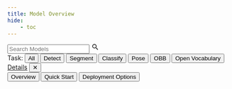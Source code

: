 ```yaml
---
title: Model Overview
hide:
    - toc
---
```


<!--
Ultralytics 🚀 AGPL-3.0 License - https://ultralytics.com/license
-->

<div id="model-overview" class="md-typeset">
  <div class="mo-toolbar">
    <label class="mo-search">
      <input id="mo-search" type="search" placeholder="Search Models" aria-label="Search Models" />
      <svg viewBox="0 0 24 24" width="18" height="18" aria-hidden="true"><path fill="currentColor" d="M15.5 14h-.79l-.28-.27A6.471 6.471 0 0 0 16 9.5 6.5 6.5 0 1 0 9.5 16c1.61 0 3.09-.59 4.23-1.57l.27.28v.79l5 5 1.5-1.5-5-5ZM9.5 14C7.01 14 5 11.99 5 9.5S7.01 5 9.5 5 14 7.01 14 9.5 11.99 14 9.5 14Z"/></svg>
    </label>
    <div class="mo-filters" role="tablist" aria-label="Task">
      <span class="mo-filter-label">Task:</span>
      <button class="mo-chip is-active" data-task="all" role="tab">All</button>
      <button class="mo-chip" data-task="Detect" role="tab">Detect</button>
      <button class="mo-chip" data-task="Segment" role="tab">Segment</button>
      <button class="mo-chip" data-task="Classify" role="tab">Classify</button>
      <button class="mo-chip" data-task="Pose" role="tab">Pose</button>
      <button class="mo-chip" data-task="OBB" role="tab">OBB</button>
      <button class="mo-chip" data-task="Open Vocabulary" role="tab">Open Vocabulary</button>
    </div>
  </div>

  <div id="mo-content" class="mo-content" aria-live="polite"></div>
</div>

<link rel="stylesheet" href="../../stylesheets/model-overview.css">

<!-- Modal root -->
<div id="mo-modal-backdrop" class="mo-modal-backdrop" aria-hidden="true">
  <div class="mo-modal" role="dialog" aria-modal="true" aria-labelledby="mo-modal-title">
    <div class="mo-modal__header">
      <div class="mo-modal__title-row">
        <div class="mo-modal__title" id="mo-modal-title"></div>
        <div class="mo-modal__actions">
          <a id="mo-modal-details" class="mo-modal__details" href="#" target="_self">Details</a>
          <button class="mo-modal__close" type="button" aria-label="Close dialog">✕</button>
        </div>
      </div>
      <div class="mo-tablist" role="tablist" aria-label="Model details tabs">
        <button class="mo-tab" role="tab" aria-selected="true" data-tab="overview" id="mo-tab-overview">Overview</button>
        <button class="mo-tab" role="tab" aria-selected="false" data-tab="quick" id="mo-tab-quick">Quick Start</button>
        <button class="mo-tab" role="tab" aria-selected="false" data-tab="deploy" id="mo-tab-deploy">Deployment Options</button>
      </div>
    </div>
    <div class="mo-modal__description" id="mo-modal-description"></div>
    <div class="mo-modal__panel is-active" id="mo-panel-overview" role="tabpanel" aria-labelledby="mo-tab-overview"></div>
    <div class="mo-modal__panel" id="mo-panel-quick" role="tabpanel" aria-labelledby="mo-tab-quick"></div>
    <div class="mo-modal__panel" id="mo-panel-deploy" role="tabpanel" aria-labelledby="mo-tab-deploy"></div>
  </div>
</div>

<script src="../../javascript/model-overview.js"></script>

